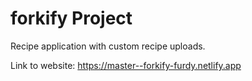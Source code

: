 # forkify Project

Recipe application with custom recipe uploads.

Link to website: https://master--forkify-furdy.netlify.app